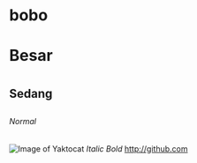 # bobo
# Besar <h1>
## Sedang <h2>
###### Normal <h6>
![Image of Yaktocat](https://octodex.github.com/images/yaktocat.png)
*Italic*
*Bold*
http://github.com

